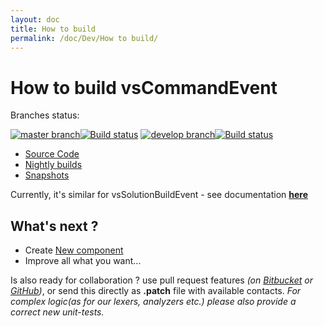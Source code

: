 ```yaml
---
layout: doc
title: How to build
permalink: /doc/Dev/How to build/
---
```


# How to build vsCommandEvent

Branches status:

[![master branch](https://img.shields.io/badge/master_-%7E-555555.svg?style=flat)](https://ci.appveyor.com/project/3Fs/vscommandevent/branch/master)[![Build status](https://ci.appveyor.com/api/projects/status/yy8yu9wr4nuhaf7p/branch/master?svg=true)](https://ci.appveyor.com/project/3Fs/vscommandevent/branch/master) [![develop branch](https://img.shields.io/badge/develop-%7E-555555.svg?style=flat)](https://ci.appveyor.com/project/3Fs/vscommandevent/branch/develop)[![Build status](https://ci.appveyor.com/api/projects/status/yy8yu9wr4nuhaf7p/branch/develop?svg=true)](https://ci.appveyor.com/project/3Fs/vscommandevent/branch/develop)

* [Source Code](/Downloads/#Code)
* [Nightly builds](/Downloads/#NightlyBuilds)
* [Snapshots](/Downloads/#Snapshots)


Currently, it's similar for vsSolutionBuildEvent - see documentation **[here](http://vssbe.r-eg.net/doc/Dev/How%20to%20build/)**


## What's next ?

* Create [New component](../New%20Component/)
* Improve all what you want...

Is also ready for collaboration ? use pull request features *(on [Bitbucket](https://bitbucket.org/3F/vscommandevent/) or [GitHub](https://github.com/3F/vsCommandEvent/))*, or send this directly as **.patch** file with available contacts.
*For complex logic(as for our lexers, analyzers etc.) please also provide a correct new unit-tests.*

